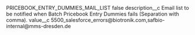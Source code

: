<?xml version="1.0" encoding="UTF-8"?>
<CustomMetadata xmlns="http://soap.sforce.com/2006/04/metadata" xmlns:xsi="http://www.w3.org/2001/XMLSchema-instance" xmlns:xsd="http://www.w3.org/2001/XMLSchema">
    <label>PRICEBOOK_ENTRY_DUMMIES_MAIL_LIST</label>
    <protected>false</protected>
    <values>
        <field>description__c</field>
        <value xsi:type="xsd:string">Email list to be notified when Batch Pricebook Entry Dummies fails (Separation with comma).</value>
    </values>
    <values>
        <field>value__c</field>
        <value xsi:type="xsd:string">5500_salesforce_errors@biotronik.com,safbio-internal@mms-dresden.de</value>
    </values>
</CustomMetadata>
